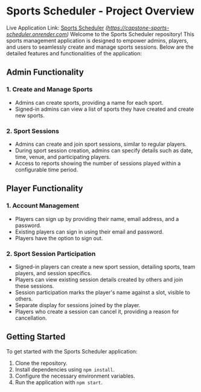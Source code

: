 # Sports Scheduler - Project Overview
Live Application Link: [Sports Scheduler](#) *(https://capstone-sports-scheduler.onrender.com)*
Welcome to the Sports Scheduler repository! This sports management application is designed to empower admins, players, and users to seamlessly create and manage sports sessions. Below are the detailed features and functionalities of the application:

## Admin Functionality

### 1. Create and Manage Sports

- Admins can create sports, providing a name for each sport.
- Signed-in admins can view a list of sports they have created and create new sports.

### 2. Sport Sessions

- Admins can create and join sport sessions, similar to regular players.
- During sport session creation, admins can specify details such as date, time, venue, and participating players.
- Access to reports showing the number of sessions played within a configurable time period.

## Player Functionality

### 1. Account Management

- Players can sign up by providing their name, email address, and a password.
- Existing players can sign in using their email and password.
- Players have the option to sign out.

### 2. Sport Session Participation

- Signed-in players can create a new sport session, detailing sports, team players, and session specifics.
- Players can view existing session details created by others and join these sessions.
- Session participation marks the player's name against a slot, visible to others.
- Separate display for sessions joined by the player.
- Players who create a session can cancel it, providing a reason for cancellation.

## Getting Started

To get started with the Sports Scheduler application:

1. Clone the repository.
2. Install dependencies using `npm install`.
3. Configure the necessary environment variables.
4. Run the application with `npm start`.
